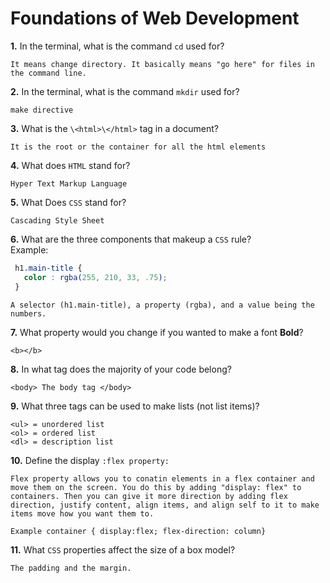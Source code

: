 # Foundations of Web Development

**1.** In the terminal, what is the command `cd` used for?
<!-- enter you answer in the space below -->
```
It means change directory. It basically means "go here" for files in the command line.
```

**2.** In the terminal, what is the command `mkdir` used for?
<!-- enter you answer in the space below -->
```
make directive
```

**3.** What is the `\<html>\</html>` tag in a document?
<!-- enter you answer in the space below -->
```
It is the root or the container for all the html elements
```

**4.** What does `HTML` stand for?
<!-- enter you answer in the space below -->
```
Hyper Text Markup Language
```

**5.** What Does `CSS` stand for?
<!-- enter you answer in the space below -->
```
Cascading Style Sheet
```

**6.** What are the three components that makeup a `CSS` rule? <br> Example:
```css
 h1.main-title {
   color : rgba(255, 210, 33, .75);
 }
```
<!-- enter you answer in the space below -->
```
A selector (h1.main-title), a property (rgba), and a value being the numbers.

```

**7.** What property would you change if you wanted to make a font **Bold**?
<!-- enter you answer in the space below -->
```
<b></b>
```

**8.** In what tag does the majority of your code belong?
<!-- enter you answer in the space below -->
```
<body> The body tag </body>
```

**9.** What three tags can be used to make lists (not list items)?
<!-- enter you answer in the space below -->
```
<ul> = unordered list 
<ol> = ordered list
<dl> = description list
```

**10.** Define the display `:flex property:`
<!-- enter you answer in the space below -->
```
Flex property allows you to conatin elements in a flex container and move them on the screen. You do this by adding "display: flex" to containers. Then you can give it more direction by adding flex direction, justify content, align items, and align self to it to make items move how you want them to.

Example container { display:flex; flex-direction: column}
```

**11.** What `CSS` properties affect the size of a box model?
<!-- enter you answer in the space below -->
```
The padding and the margin.
```
